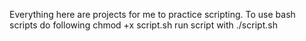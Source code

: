 Everything here are projects for me to practice scripting.
To use bash scripts do following
chmod +x script.sh
run script with ./script.sh
